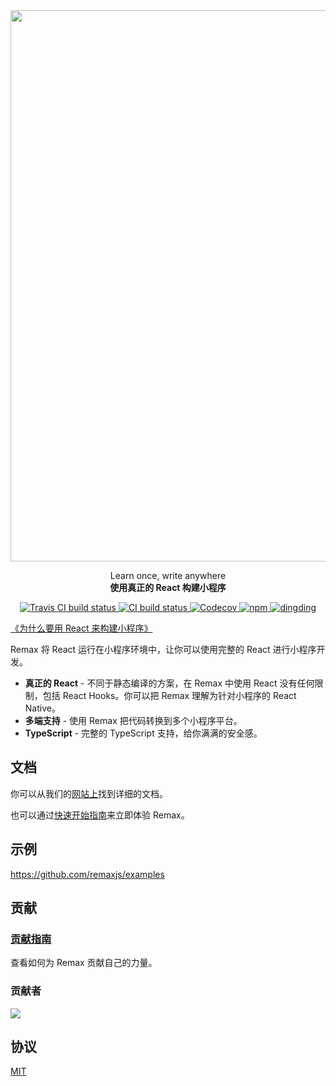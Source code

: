 <a href="https://remaxjs.org">
	<img src="https://gw.alipayobjects.com/mdn/rms_b5fcc5/afts/img/A*7BLVSL14gvoAAAAAAAAAAABkARQnAQ" width="882" />
</a>

<p align="center">
	<span>Learn once, write anywhere</span><br/>
	<strong>使用真正的 React 构建小程序</strong>
</p>

<p class="badges" align="center">
	<a href="https://travis-ci.org/remaxjs/remax">
		<img src="https://img.shields.io/travis/remaxjs/remax/master?style=flat-square" alt="Travis CI build status" />
	</a>
	<a href="https://github.com/remaxjs/remax/actions?workflow=Node+CI">
		<img src="https://github.com/remaxjs/remax/workflows/Node%20CI/badge.svg" alt="CI build status" />
	</a>
	<a href="https://codecov.io/gh/remaxjs/remax">
		<img src="https://img.shields.io/codecov/c/github/remaxjs/remax/master.svg?style=flat-square" alt="Codecov" />
	</a>
	<a href="https://www.npmjs.com/package/remax">
		<img alt="npm" src="https://img.shields.io/npm/v/remax?style=flat-square" />
	</a>
	<a href="https://gw.alipayobjects.com/mdn/rms_b5fcc5/afts/img/A*wWA6TbZvURYAAAAAAAAAAABkARQnAQ">
		<img alt="dingding" src="https://img.shields.io/badge/交流-钉钉群-brightgreen?style=flat-square" />
	</a>
</p>

[《为什么要用 React 来构建小程序》](https://zhuanlan.zhihu.com/p/79788488)

Remax 将 React 运行在小程序环境中，让你可以使用完整的 React 进行小程序开发。

- **真正的 React** - 不同于静态编译的方案，在 Remax 中使用 React 没有任何限制，包括 React Hooks。你可以把 Remax 理解为针对小程序的 React Native。
- **多端支持** - 使用 Remax 把代码转换到多个小程序平台。
- **TypeScript** - 完整的 TypeScript 支持，给你满满的安全感。

## 文档

你可以从我们的[网站上](https://remaxjs.org)找到详细的文档。

也可以通过[快速开始指南](https://remaxjs.org/quick-start)来立即体验 Remax。

## 示例

https://github.com/remaxjs/examples

## 贡献

### [贡献指南](CONTRIBUTING.md)

查看如何为 Remax 贡献自己的力量。

### 贡献者

<a href="https://github.com/remaxjs/remax/graphs/contributors"><img src="https://opencollective.com/remax/contributors.svg?width=890&button=false" /></a>

## 协议

[MIT](LICENSE)
